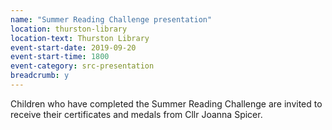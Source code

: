 ```yaml
---
name: "Summer Reading Challenge presentation"
location: thurston-library
location-text: Thurston Library
event-start-date: 2019-09-20
event-start-time: 1800
event-category: src-presentation
breadcrumb: y
---
```


Children who have completed the Summer Reading Challenge are invited to receive their certificates and medals from Cllr Joanna Spicer.
